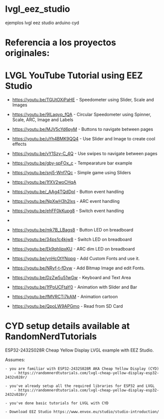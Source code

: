 # lvgl_eez_studio
ejemplos lvgl eez studio arduino cyd

# Referencia a los proyectos originales:

# LVGL YouTube Tutorial using EEZ Studio
* https://youtu.be/TGUtOXiPaHE - Speedometer using Slider, Scale and Images
* https://youtu.be/9ILaqyp_fQA - Circular Speedometer using Spinner, Scale, ARC, Image and Labels
* https://youtu.be/MJV5cYd6pyM - Buttons to navigate between pages
* https://youtu.be/uYh4BMK9QQ4 - Use Slider and Image to create cool effects
* https://youtu.be/vY1Szy-C_4Q - Use swipes to navigate between pages
* https://youtu.be/gby-spFOx_c - Tempearature bar example
* https://youtu.be/snj5-Wnf7Qc - Simple game using Sliders
* https://youtu.be/1fXV2woCHqA
  
* https://youtu.be/_AAg4TQdDpI - Button event handling
* https://youtu.be/NpXwH3h2Ixs - ARC event handling 
* https://youtu.be/ehFF0kKupg8 - Switch event handling
* 
* https://youtu.be/mk7B_LBags8 - Button LED on breadboard
* https://youtu.be/34ps1c4kjw8 - Switch LED on breadboard
* https://youtu.be/Ek9qhIipxKU - ARC dim LED on breadboard

* https://youtu.be/ynHcOtYNopg - Add Custom Fonts and use it.
* https://youtu.be/NRyf-t-fDvw - Add Bitmap Image and edit Fonts.
* https://youtu.be/DzZw5u51wGw - Keyboard and Text Area
* https://youtu.be/1fPoUCFtaY0 - Animation with Slider and Bar
* https://youtu.be/fMVRCTi7kAM - Animation cartoon
* https://youtu.be/QpoLW9APGmo - Read from SD Card 

# CYD setup details available at RandomNerdTutorials
ESP32-2432S028R Cheap Yellow Display LVGL example with EEZ Studio.

Assumes:

	- you are familiar with ESP32-2432S028R AKA Cheap Yellow Display (CYD)
		- https://randomnerdtutorials.com/lvgl-cheap-yellow-display-esp32-2432s028r/
	
	- you've already setup all the required libraries for ESP32 and LVGL
		- https://randomnerdtutorials.com/lvgl-cheap-yellow-display-esp32-2432s028r/

	- you've done basic tutorials for LVGL with CYD

 	- Download EEZ Studio https://www.envox.eu/studio/studio-introduction/
